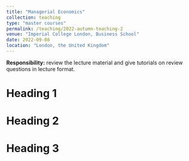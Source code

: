 ```yaml
---
title: "Managerial Economics"
collection: teaching
type: "master courses"
permalink: /teaching/2022-autumn-teaching-2
venue: "Imperial College London, Business School"
date: 2022-09-08
location: "London, the United Kingdom"
---
```


**Responsibility:** review the lecture material and give tutorials on review questions in lecture format.

Heading 1
======

Heading 2
======

Heading 3
======